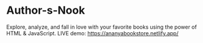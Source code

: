 # Author-s-Nook
Explore, analyze, and fall in love with your favorite books using the power of HTML & JavaScript.
LIVE demo: https://ananyabookstore.netlify.app/
